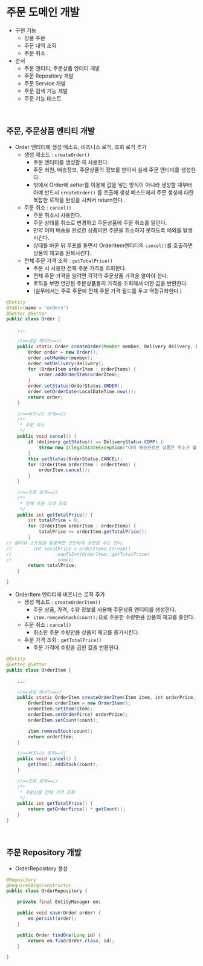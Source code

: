 # 주문 도메인 개발
- 구현 기능
    * 상품 주문
    * 주문 내역 조회
    * 주문 취소
- 순서
    * 주문 엔티티, 주문상품 엔티티 개발
    * 주문 Repository 개발
    * 주문 Service 개발
    * 주문 검색 기능 개발
    * 주문 기능 테스트
<br>

## 주문, 주문상품 엔티티 개발
- Order 엔티티에 생성 메소드, 비즈니스 로직, 조회 로직 추가
    * 생성 메소드 : `createOrder()`
        - 주문 엔티티를 생성할 때 사용한다.
        - 주문 회원, 배송정보, 주문상품의 정보를 받아서 실제 주문 엔티티를 생성한다.
        - 밖에서 Order에 setter를 이용해 값을 넣는 방식이 아니라 생성할 때부터 아예 반드시 `createOrder()` 를 호출해 생성 메소드에서 주문 생성에 대한 복잡한 로직을 완성을 시켜서 return한다.
    * 주문 취소 : `cancel()`
        - 주문 취소시 사용한다.
        - 주문 상태를 취소로 변경하고 주문상품에 주문 취소를 알린다.
        - 만약 이미 배송을 완료한 상품이면 주문을 취소하지 못하도록 예외를 발생시킨다.
        - 상태를 바꾼 뒤 루프를 돌면서 OrderItem엔티티의 `cancel()`를 호출하면 상품의 재고를 원복시킨다.
    * 전체 주문 가격 조회 : `getTotalPrice()`
        - 주문 시 사용한 전체 주문 가격을 조회한다. 
        - 전체 주문 가격을 알려면 각각의 주문상품 가격을 알아야 한다. 
        - 로직을 보면 연관된 주문상품들의 가격을 조회해서 더한 값을 반환한다.
        - (실무에서는 주로 주문에 전체 주문 가격 필드를 두고 역정규화한다.)
```java
@Entity
@Table(name = "orders")
@Getter @Setter
public class Order {

    ...

    //==생성 메서드==//
    public static Order createOrder(Member member, Delivery delivery, OrderItem... orderItems) {
        Order order = new Order();
        order.setMember(member);
        order.setDelivery(delivery);
        for (OrderItem orderItem : orderItems) {
            order.addOrderItem(orderItem);
        }
        order.setStatus(OrderStatus.ORDER);
        order.setOrderDate(LocalDateTime.now());
        return order;
    }

    //==비즈니스 로직==//
    /**
     * 주문 취소
     */
    public void cancel() {
        if (delivery.getStatus() == DeliveryStatus.COMP) {
            throw new IllegalStateException("이미 배송완료된 상품은 취소가 불가능합니다.");
        }
        this.setStatus(OrderStatus.CANCEL);
        for (OrderItem orderItem : orderItems) {
            orderItem.cancel();
        }
    }

    //==조회 로직==//
    /**
     * 전체 주문 가격 조회
     */
    public int getTotalPrice() {
        int totalPrice = 0;
        for (OrderItem orderItem : orderItems) {
            totalPrice += orderItem.getTotalPrice();
        }
// 람다와 스트림을 활용하면 간단하게 표현할 수도 있다.
//        int totalPrice = orderItems.stream()
//                .mapToInt(OrderItem::getTotalPrice)
//                .sum();
        return totalPrice;
    }

}
```
- OrderItem 엔티티에 비즈니스 로직 추가
    * 생성 메소드 : `createOrderItem()`
        - 주문 상품, 가격, 수량 정보를 사용해 주문상품 엔티티를 생성한다.
        - `item.removeStock(count);`으로 주문한 수량만큼 상품의 재고를 줄인다.
    * 주문 취소 : `cancel()`
        - 취소한 주문 수량만큼 상품의 재고를 증가시킨다.
    * 주문 가격 조회 : `getTotalPrice()`
        - 주문 가격에 수량을 곱한 값을 반환한다.
```java
@Entity
@Getter @Setter
public class OrderItem {

    ...

    //==생성 메서드==//
    public static OrderItem createOrderItem(Item item, int orderPrice, int count) {
        OrderItem orderItem = new OrderItem();
        orderItem.setItem(item);
        orderItem.setOrderPirce( orderPrice);
        orderItem.setCount(count);

        item.removeStock(count);
        return orderItem;
    }

    //==비즈니스 로직==//
    public void cancel() {
        getItem().addStock(count);
    }

    //==조회 로직==//
    /**
     * 주문상품 전체 가격 조회
     */
    public int getTotalPrice() {
        return getOrderPirce() * getCount();
    }
}
```
<br>

## 주문 Repository 개발
- OrderRepository 생성
```java
@Repository
@RequiredArgsConstructor
public class OrderRepository {

    private final EntityManager em;

    public void save(Order order) {
        em.persist(order);
    }

    public Order findOne(Long id) {
        return em.find(Order.class, id);
    }

}
```
<br>

